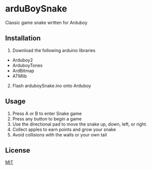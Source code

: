 # arduBoySnake
Classic game snake written for Arduboy

## Installation
1. Download the following arduino libraries 
* Arduboy2
* ArduboyTones
* ArdBitmap
* ATMlib
2. Flash arduboySnake.ino onto Arduboy

## Usage
1. Press A or B to enter Snake game
2. Press any button to begin a game
3. Use the directional pad to move the snake up, down, left, or right.
4. Collect apples to earn points and grow your snake
5. Avoid collisions with the walls or your own tail

## License
[MIT](https://choosealicense.com/licenses/mit/)
